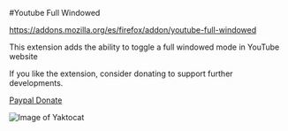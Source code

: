 #Youtube Full Windowed

https://addons.mozilla.org/es/firefox/addon/youtube-full-windowed

This extension adds the ability to toggle a full windowed mode in YouTube website

If you like the extension, consider donating to support further developments.

[Paypal Donate](https://www.paypal.me/darco1991/5)

[img1]: https://addons.cdn.mozilla.net/user-media/previews/full/201/201474.png "YFW Off"
[img2]: https://addons.cdn.mozilla.net/user-media/previews/full/201/201475.png "YFW Onn"
[logo]: https://github.com/adam-p/markdown-here/raw/master/src/common/images/icon48.png "Logo Title Text 2"
![Image of Yaktocat](https://octodex.github.com/images/yaktocat.png)
